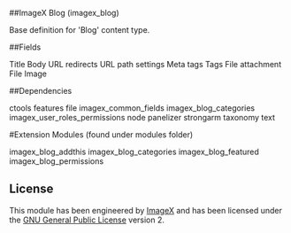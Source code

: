 ##ImageX Blog (imagex_blog)

Base definition for 'Blog' content type.

##Fields

Title
Body
URL redirects
URL path settings
Meta tags
Tags
File attachment
File Image


##Dependencies

ctools
features
file
imagex_common_fields
imagex_blog_categories
imagex_user_roles_permissions
node
panelizer
strongarm
taxonomy
text 

#Extension Modules (found under modules folder)

imagex_blog_addthis
imagex_blog_categories
imagex_blog_featured
imagex_blog_permissions


## License

This module has been engineered by [ImageX](http://www.imagexmedia.com) and has been licensed under the [GNU General Public License](http://www.gnu.org/licenses/gpl-2.0.html) version 2.
